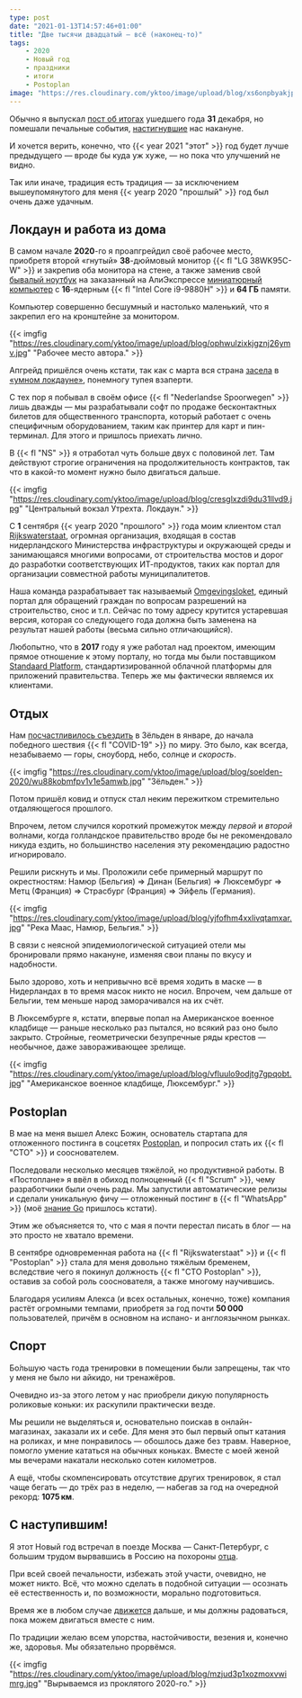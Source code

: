```yaml
---
type: post
date: "2021-01-13T14:57:46+01:00"
title: "Две тысячи двадцатый — всё (наконец-то)"
tags:
    - 2020
    - Новый год
    - праздники
    - итоги
    - Postoplan
image: "https://res.cloudinary.com/yktoo/image/upload/blog/xs6onpbyakjpszks82bx.png"
---
```


Обычно я выпускал [пост об итогах](/tags/итоги) ушедшего года **31** декабря, но помешали печальные события, [настигнувшие](0764) нас накануне.

И хочется верить, конечно, что {{< year 2021 "этот" >}} год будет лучше предыдущего — вроде бы куда уж хуже, — но пока что улучшений не видно.

Так или иначе, традиция есть традиция — за исключением вышеупомянутого для меня {{< yearp 2020 "прошлый" >}} год был очень даже удачным.

<!--more-->

## Локдаун и работа из дома

В самом начале **2020**-го я проапгрейдил своё рабочее место, приобретя второй «гнутый» **38**-дюймовый монитор {{< fl "LG 38WK95C-W" >}} и закрепив оба монитора на стене, а также заменив свой [бывалый ноутбук](0571) на заказанный на АлиЭкспрессе [миниатюрный компьютер](https://www.aliexpress.com/item/4000347930955.html) с **16**-ядерным {{< fl "Intel Core i9-9880H" >}} и **64 ГБ** памяти.

Компьютер совершенно бесшумный и настолько маленький, что я закрепил его на кронштейне за монитором.

{{< imgfig "https://res.cloudinary.com/yktoo/image/upload/blog/ophwulzixkjgznj26ymv.jpg" "Рабочее место автора." >}}

Апгрейд пришёлся очень кстати, так как с марта вся страна [засела](0677) в [«умном локдауне»](0736), понемногу тупея взаперти.

С тех пор я побывал в своём офисе {{< fl "Nederlandse Spoorwegen" >}} лишь дважды — мы разрабатывали софт по продаже бесконтактных билетов для общественного транспорта, который работает с очень специфичным оборудованием, таким как принтер для карт и пин-терминал. Для этого и пришлось приехать лично.

В {{< fl "NS" >}} я отработал чуть больше двух с половиной лет. Там действуют строгие ограничения на продолжительность контрактов, так что в какой-то момент нужно было двигаться дальше.

{{< imgfig "https://res.cloudinary.com/yktoo/image/upload/blog/cresglxzdi9du31llvd9.jpg" "Центральный вокзал Утрехта. Локдаун." >}}

С **1** сентября {{< yearp 2020 "прошлого" >}} года моим клиентом стал [Rijkswaterstaat](https://www.rijkswaterstaat.nl/), огромная организация, входящая в состав нидерландского Министерства инфраструктуры и окружающей среды и занимающаяся многими вопросами, от строительства мостов и дорог до разработки соответствующих ИТ-продуктов, таких как портал для организации совместной работы муниципалитетов.

Наша команда разрабатывает так называемый [Omgevingsloket](https://omgevingsloket.nl/), единый портал для обращений граждан по вопросам разрешений на строительство, снос и т.п. Сейчас по тому адресу крутится устаревшая версия, которая со следующего года должна быть заменена на результат нашей работы (весьма сильно отличающийся).

Любопытно, что в **2017** году я уже работал над проектом, имеющим прямое отношение к этому порталу, но тогда мы были поставщиком [Standaard Platform](https://www.logius.nl/diensten/standaard-platform), стандартизированной облачной платформы для приложений правительства. Теперь же мы фактически являемся их клиентами.

## Отдых

Нам [посчастливилось съездить](0550) в Зёльден в январе, до начала победного шествия {{< fl "COVID-19" >}} по миру. Это было, как всегда, незабываемо — горы, сноуборд, небо, солнце и *скорость*.

{{< imgfig "https://res.cloudinary.com/yktoo/image/upload/blog/soelden-2020/wu88kobmfpv1v1e5amwb.jpg" "Зёльден." >}}

Потом пришёл ковид и отпуск стал неким пережитком стремительно отдаляющегося прошлого.

Впрочем, летом случился короткий промежуток между *первой* и *второй* волнами, когда голландское правительство вроде бы не рекомендовало никуда ездить, но большинство населения эту рекомендацию радостно игнорировало.

Решили рискнуть и мы. Проложили себе примерный маршрут по окрестностям: Намюр (Бельгия) ⇒ Динан (Бельгия) ⇒ Люксембург ⇒ Метц (Франция) ⇒ Страсбург (Франция) ⇒ Эйфель (Германия).

{{< imgfig "https://res.cloudinary.com/yktoo/image/upload/blog/yjfofhm4xxlivqtamxar.jpg" "Река Маас, Намюр, Бельгия." >}}

В связи с неясной эпидемиологической ситуацией отели мы бронировали прямо накануне, изменяя свои планы по вкусу и надобности.

Было здорово, хоть и непривычно всё время ходить в маске — в Нидерландах в то время масок никто не носил. Впрочем, чем дальше от Бельгии, тем меньше народ заморачивался на их счёт.

В Люксембурге я, кстати, впервые попал на Американское военное кладбище — раньше несколько раз пытался, но всякий раз оно было закрыто. Стройные, геометрически безупречные ряды крестов — необычное, даже завораживающее зрелище.

{{< imgfig "https://res.cloudinary.com/yktoo/image/upload/blog/vfluulo9odjtg7gpqobt.jpg" "Американское военное кладбище, Люксембург." >}}

## Postoplan

В мае на меня вышел Алекс Божин, основатель стартапа для отложенного постинга в соцсетях [Postoplan](https://postoplan.app/), и попросил стать их {{< fl "CTO" >}} и сооснователем.

Последовали несколько месяцев тяжёлой, но продуктивной работы. В «Постоплане» я ввёл в обиход полноценный {{< fl "Scrum" >}}, чему разработчики были очень рады. Мы запустили автоматические релизы и сделали уникальную фичу — отложенный постинг в {{< fl "WhatsApp" >}} (моё [знание Go](0748) пришлось кстати).

Этим же объясняется то, что с мая я почти перестал писать в блог — на это просто не хватало времени.

В сентябре одновременная работа на {{< fl "Rijkswaterstaat" >}} и {{< fl "Postoplan" >}} стала для меня довольно тяжёлым бременем, вследствие чего я покинул должность {{< fl "CTO Postoplan" >}}, оставив за собой роль сооснователя, а также многому научившись.

Благодаря усилиям Алекса (и всех остальных, конечно, тоже) компания растёт огромными темпами, приобретя за год почти **50 000** пользователей, причём в основном на испано- и англоязычном рынках.

## Спорт

Бо́льшую часть года тренировки в помещении были запрещены, так что у меня не было ни айкидо, ни тренажёров.

Очевидно из-за этого летом у нас приобрели дикую популярность роликовые коньки: их раскупили практически везде.

Мы решили не выделяться и, основательно поискав в онлайн-магазинах, заказали их и себе. Для меня это был первый опыт катания на роликах, и мне понравилось — обошлось даже без травм. Наверное, помогло умение кататься на обычных коньках. Вместе с моей женой мы вечерами накатали несколько сотен километров.

А ещё, чтобы скомпенсировать отсутствие других тренировок, я стал чаще бегать — до трёх раз в неделю, — набегав за год на очередной рекорд: **1075 км**.

## С наступившим!

Я этот Новый год встречал в поезде Москва — Санкт-Петербург, с большим трудом вырвавшись в Россию на похороны [отца](0764).

При всей своей печальности, избежать этой участи, очевидно, не может никто. Всё, что можно сделать в подобной ситуации — осознать её естественность и, по возможности, морально подготовиться.

Время же в любом случае [движется](/radiolaria/tracks/004) дальше, и мы должны радоваться, пока можем двигаться вместе с ним.

По традиции желаю всем упорства, настойчивости, везения и, конечно же, здоровья. Мы обязательно прорвёмся.

{{< imgfig "https://res.cloudinary.com/yktoo/image/upload/blog/mzjud3p1xozmoxvwimrg.jpg" "Вырываемся из проклятого 2020-го." >}}
